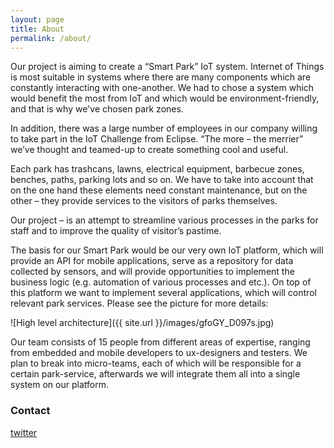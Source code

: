 ```yaml
---
layout: page
title: About
permalink: /about/
---
```


Our project is aiming to create a “Smart Park” IoT system. Internet of Things is most suitable in systems where there are many components which are constantly interacting with one-another. We had to chose a system which would benefit the most from IoT and which would be environment-friendly, and that is why we've chosen park zones.

In addition, there was a large number of employees in our company willing to take part in the IoT Challenge from Eclipse. “The more – the merrier” we’ve thought and teamed-up to create something cool and useful.

Each park has trashcans, lawns, electrical equipment, barbecue zones, benches, paths, parking lots and so on. We have to take into account that on the one hand these elements need constant maintenance, but on the other – they provide services to the visitors of parks themselves.

Our project – is an attempt to streamline various processes in the parks for staff and to improve the quality of visitor’s pastime.

The basis for our Smart Park would be our very own IoT platform, which will provide an API for mobile applications, serve as a repository for data collected by sensors, and will provide opportunities to implement the business logic (e.g. automation of various processes and etc.). On top of this platform we want to implement several applications, which will control relevant park services. Please see the picture for more details:

![High level architecture]({{ site.url }}/images/gfoGY_D097s.jpg)

Our team consists of 15 people from different areas of expertise, ranging from embedded and mobile developers to ux-designers and testers. We plan to break into micro-teams, each of which will be responsible for a certain park-service, afterwards we will integrate them all into a single system on our platform.

### Contact

[twitter](https://twitter.com/iotspark)

